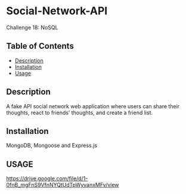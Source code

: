 # Social-Network-API

Challenge 18: NoSQL

## Table of Contents

- [Description](#description)
- [Installation](#installation)
- [Usage](#usage)

## Description

A fake API social network web application where users can share their thoughts, react to friends’ thoughts, and create a friend list.

## Installation

MongoDB, Mongoose and Express.js

## USAGE

https://drive.google.com/file/d/1-0fnB_mgFnS9VfnNYQtUdTpWyvanxMFv/view
